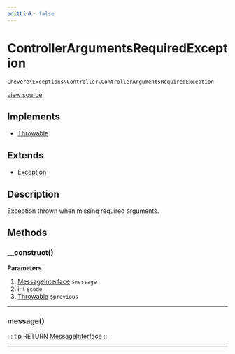 ```yaml
---
editLink: false
---
```


# ControllerArgumentsRequiredException

`Chevere\Exceptions\Controller\ControllerArgumentsRequiredException`

[view source](https://github.com/chevere/chevere/blob/master/exceptions/Controller/ControllerArgumentsRequiredException.php)

## Implements

- [Throwable](https://www.php.net/manual/class.throwable)

## Extends

- [Exception](../Core/Exception.md)

## Description

Exception thrown when missing required arguments.

## Methods

### __construct()

**Parameters**

1. [MessageInterface](../../Interfaces/Message/MessageInterface.md) `$message`
2. int `$code`
3. [Throwable](https://www.php.net/manual/class.throwable) `$previous`

---

### message()

::: tip RETURN
[MessageInterface](../../Interfaces/Message/MessageInterface.md)
:::

---

